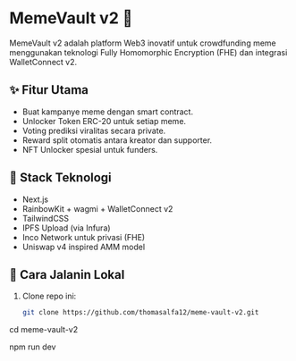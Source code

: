 # MemeVault v2 🚀

MemeVault v2 adalah platform Web3 inovatif untuk crowdfunding meme menggunakan teknologi Fully Homomorphic Encryption (FHE) dan integrasi WalletConnect v2.

## ✨ Fitur Utama
- Buat kampanye meme dengan smart contract.
- Unlocker Token ERC-20 untuk setiap meme.
- Voting prediksi viralitas secara private.
- Reward split otomatis antara kreator dan supporter.
- NFT Unlocker spesial untuk funders.

## 🚀 Stack Teknologi
- Next.js
- RainbowKit + wagmi + WalletConnect v2
- TailwindCSS
- IPFS Upload (via Infura)
- Inco Network untuk privasi (FHE)
- Uniswap v4 inspired AMM model

## 🔧 Cara Jalanin Lokal
1. Clone repo ini:
   ```bash
   git clone https://github.com/thomasalfa12/meme-vault-v2.git

cd meme-vault-v2

npm run dev

